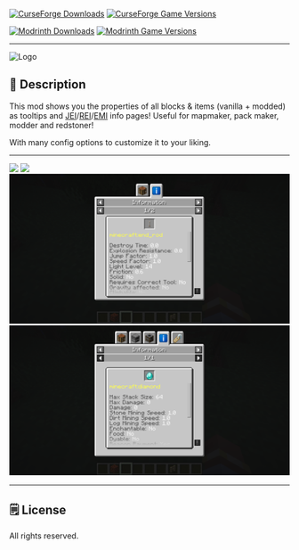 [![CurseForge Downloads](https://cf.way2muchnoise.eu/662628.svg?badge_style=for_the_badge)][cf_mod] [![CurseForge Game Versions](https://cf.way2muchnoise.eu/versions/662628.svg?badge_style=for_the_badge)][cf_mod]

[![Modrinth Downloads](https://img.shields.io/modrinth/dt/RM68pWOq?label=Modrinth&logo=modrinth&style=for-the-badge)][mr_mod] [![Modrinth Game Versions](https://img.shields.io/modrinth/game-versions/RM68pWOq?label=Available%20for&logo=modrinth&style=for-the-badge)][mr_mod]

-----

![Logo](https://i.imgur.com/c8nKhDU.png)

## 📖 Description

This mod shows you the properties of all blocks & items (vanilla + modded) as tooltips and [JEI](https://www.curseforge.com/minecraft/mc-mods/jei)/[REI](https://www.curseforge.com/minecraft/mc-mods/roughly-enough-items)/[EMI](https://www.curseforge.com/minecraft/mc-mods/emi)  info pages!
Useful for mapmaker, pack maker, modder and redstoner!

With many config options to customize it to your liking.

-----

![](https://i.imgur.com/N12a1m0.png)
![](https://i.imgur.com/ApdxqZP.png)
![](https://github.com/XxRexRaptorxX/General/blob/main/2025-03-25_20.39.58.png?raw=true)
![](https://github.com/XxRexRaptorxX/General/blob/main/2025-03-25_20.40.09.png?raw=true)

-----

## 🗒️ License

All rights reserved.

[cf_mod]: https://www.curseforge.com/minecraft/mc-mods/block-detective

[mr_mod]: https://modrinth.com/mod/block-detective
